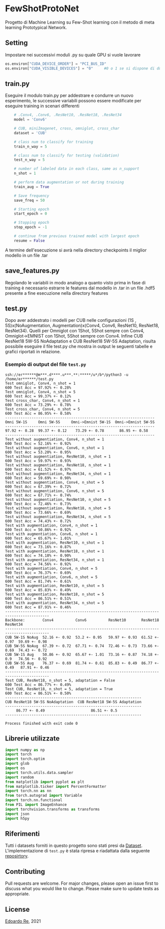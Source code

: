 # FewShotProtoNet
Progetto di Machine Learning su Few-Shot learning con il metodo di meta learning Prototypical Network.

## Setting
Impostare nei successivi moduli .py su quale GPU si vuole lavorare
```python
os.environ["CUDA_DEVICE_ORDER"] = "PCI_BUS_ID"
os.environ["CUDA_VISIBLE_DEVICES"] = "0"     #0 o 1 se si dispone di due GPU
```

## train.py
Eseguire il modulo train.py per addestrare e condurre un nuovo esperimento, le successive variabili possono essere modificate per eseguire training in scenari differenti
```python
    # .Conv4, .Conv6, .ResNet10, .ResNet18, .ResNet34
    model = 'Conv6'

    # CUB, miniImagenet, cross, omniglot, cross_char
    dataset = 'CUB'

    # class num to classify for training
    train_n_way = 5

    # class num to classify for testing (validation)
    test_n_way = 5

    # number of labeled data in each class, same as n_support
    n_shot = 1

    # perform data augmentation or not during training
    train_aug = True

    # Save frequency
    save_freq = 50

    # Starting epoch
    start_epoch = 0

    # Stopping epoch
    stop_epoch = -1

    # continue from previous trained model with largest epoch
    resume = False
```
A termine dell'esecuzione si avrà nella directory checkpoints il miglior modello in un file .tar

## save_features.py
Regolando le variabili in modo analogo a quanto visto prima in fase di training è necessario estrarre le features dal modello in .tar in un file .hdf5 presente a fine esecuzione nella directory features

## test.py
Dopo aver addestrato i modelli per CUB nelle configurazioni (1S , 5S)x(NoAugmentation, Augmentation)x(Conv4, Conv6, ResNet10, ResNet18, ResNet34).
Quelli per Omniglot con 1Shot, 5Shot sempre con Conv4, Omniglot->EMNIST con 1Shot, 5Shot sempre con Conv4.
Infine CUB ResNet18 5W-5S NoAdaptation e CUB ResNet18 5W-5S Adaptation, risulta possibile eseguire il file test.py che mostra in output le seguenti tabelle e grafici riportati in relazione.


### Esempio di output del file ```test.py```
```
ssh://er******@m***.d****.u***.**:*****/u*/b*/python3 -u /home/er******/test.py
Test omniglot, Conv4, n_shot = 1
600 Test Acc = 97.92% +- 0.28%
Test omniglot, Conv4, n_shot = 5
600 Test Acc = 99.37% +- 0.12%
Test cross_char, Conv4, n_shot = 1
600 Test Acc = 73.29% +- 0.78%
Test cross_char, Conv4, n_shot = 5
600 Test Acc = 86.95% +- 0.58%
--------------------------------------------------------------------
Omni 5W-1S     Omni 5W-5S     Omni->Emnist 5W-1S  Omni->Emnist 5W-5S
--------------------------------------------------------------------
97.92 +- 0.28  99.37 +- 0.12    73.29 +- 0.78       86.95 +- 0.58
--------------------------------------------------------------------
Test without augmentiation, Conv4, n_shot = 1
600 Test Acc = 52.16% +- 0.92%
Test without augmentiation, Conv6, n_shot = 1
600 Test Acc = 53.20% +- 0.95%
Test without augmentiation, ResNet10, n_shot = 1
600 Test Acc = 59.97% +- 0.93%
Test without augmentiation, ResNet18, n_shot = 1
600 Test Acc = 61.52% +- 0.97%
Test without augmentiation, ResNet34, n_shot = 1
600 Test Acc = 59.69% +- 0.98%
Test without augmentiation, Conv4, n_shot = 5
600 Test Acc = 67.39% +- 0.72%
Test without augmentiation, Conv6, n_shot = 5
600 Test Acc = 67.71% +- 0.74%
Test without augmentiation, ResNet10, n_shot = 5
600 Test Acc = 72.46% +- 0.73%
Test without augmentiation, ResNet18, n_shot = 5
600 Test Acc = 73.66% +- 0.69%
Test without augmentiation, ResNet34, n_shot = 5
600 Test Acc = 74.43% +- 0.72%
Test with augmentiation, Conv4, n_shot = 1
600 Test Acc = 50.86% +- 0.92%
Test with augmentiation, Conv6, n_shot = 1
600 Test Acc = 65.67% +- 1.01%
Test with augmentiation, ResNet10, n_shot = 1
600 Test Acc = 73.16% +- 0.87%
Test with augmentiation, ResNet18, n_shot = 1
600 Test Acc = 74.18% +- 0.90%
Test with augmentiation, ResNet34, n_shot = 1
600 Test Acc = 74.56% +- 0.92%
Test with augmentiation, Conv4, n_shot = 5
600 Test Acc = 76.37% +- 0.69%
Test with augmentiation, Conv6, n_shot = 5
600 Test Acc = 81.74% +- 0.61%
Test with augmentiation, ResNet10, n_shot = 5
600 Test Acc = 85.83% +- 0.49%
Test with augmentiation, ResNet18, n_shot = 5
600 Test Acc = 86.51% +- 0.51%
Test with augmentiation, ResNet34, n_shot = 5
600 Test Acc = 87.91% +- 0.46%
------------------------------------------------------------------------------------------
Backbone:        Conv4          Conv6          ResNet10       ResNet18       ResNet34     
------------------------------------------------------------------------------------------
CUB 5W-1S NoAug  52.16 +- 0.92  53.2 +- 0.95   59.97 +- 0.93  61.52 +- 0.97  59.69 +- 0.98
CUB 5W-5S NoAug  67.39 +- 0.72  67.71 +- 0.74  72.46 +- 0.73  73.66 +- 0.69  74.43 +- 0.72
CUB 5W-1S Aug    50.86 +- 0.92  65.67 +- 1.01  73.16 +- 0.87  74.18 +- 0.9   74.56 +- 0.92
CUB 5W-5S Aug    76.37 +- 0.69  81.74 +- 0.61  85.83 +- 0.49  86.77 +- 0.49   87.91 +- 0.46
------------------------------------------------------------------------------------------
Test CUB, ResNet18, n_shot = 5, adaptation = False
600 Test Acc = 86.77% +- 0.49%
Test CUB, ResNet18, n_shot = 5, adaptation = True
600 Test Acc = 86.51% +- 0.50%
--------------------------------------------------------------
CUB ResNet18 5W-5S NoAdaptation  CUB ResNet18 5W-5S Adaptation
--------------------------------------------------------------
     86.77 +- 0.49                     86.51 +- 0.5 
--------------------------------------------------------------

Process finished with exit code 0

```

## Librerie utilizzate
```python
import numpy as np
import torch
import torch.optim
import glob
import os
import torch.utils.data.sampler
import random
from matplotlib import pyplot as plt
from matplotlib.ticker import PercentFormatter
import torch.nn as nn
from torch.autograd import Variable
import torch.nn.functional
from PIL import ImageEnhance
import torchvision.transforms as transforms
import json
import h5py
```

## Riferimenti
Tutti i datasets forniti in questo progetto sono stati presi da [Dataset](link).
L'implementazione di `test.py` è stata ripresa e riadattata dalla seguente [reposirtory](link).


## Contributing
Pull requests are welcome. For major changes, please open an issue first to discuss what you would like to change.
Please make sure to update tests as appropriate.


## License
[Edoardo Re](https://github.com/edoardore), 2021
